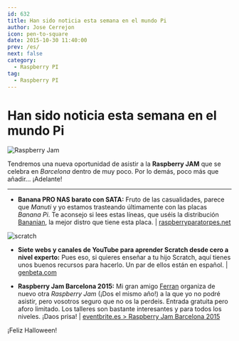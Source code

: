 ```yaml
---
id: 632
title: Han sido noticia esta semana en el mundo Pi
author: Jose Cerrejon
icon: pen-to-square
date: 2015-10-30 11:40:00
prev: /es/
next: false
category:
  - Raspberry PI
tag:
  - Raspberry PI
---
```


# Han sido noticia esta semana en el mundo Pi

![Raspberry Jam](/images/2015/10/rjam_Nov.png)

Tendremos una nueva oportunidad de asistir a la **Raspberry JAM** que se celebra en *Barcelona* dentro de muy poco. Por lo demás, poco más que añadir... ¡Adelante!

- - -

* **Banana PRO NAS barato con SATA:** Fruto de las casualidades, parece que *Manuti* y yo estamos trasteando últimamente con las placas *Banana Pi*. Te aconsejo si lees estas líneas, que uséis la distribución [Bananian](https://www.bananian.org/), la mejor distro que tiene esta placa. | [raspberryparatorpes.net](http://raspberryparatorpes.net/empezando/banana-pro-nas-barato-con-sata/)

![scratch](/images/2015/10/scratch.png)

* **Siete webs y canales de YouTube para aprender Scratch desde cero a nivel experto:** Pues eso, si quieres enseñar a tu hijo Scratch, aquí tienes unos buenos recursos para hacerlo. Un par de ellos están en español. | [genbeta.com](http://www.genbeta.com/herramientas/siete-webs-y-canales-de-youtube-para-aprender-scratch-desde-0-a-nivel-experto)

* **Raspberry Jam Barcelona 2015:** Mi gran amigo [Ferran](https://twitter.com/FerriTheMaker) organiza de nuevo otra *Raspberry Jam* (¡Dos el mismo año!) a la que yo no podré asistir, pero vosotros seguro que no os la perdeis. Entrada gratuita pero aforo limitado. Los talleres son bastante interesantes y para todos los niveles. ¡Daos prisa! | [eventbrite.es > Raspberry Jam Barcelona 2015](http://www.eventbrite.es/e/entradas-raspberry-jam-barcelona-2015-19173424228)

¡Feliz Halloween!